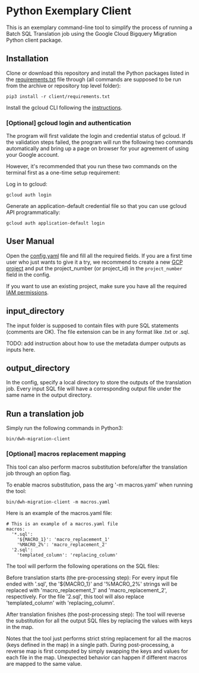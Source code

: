 # Python Exemplary Client

This is an exemplary command-line tool to simplify the process of running a
Batch SQL Translation job using the Google Cloud Bigquery Migration Python
client package.

## Installation

Clone or download this repository and
install the Python packages listed in the [requirements.txt](requirements.txt) file through (all commands are supposed to be run from the archive or repository top level folder): 

```
pip3 install -r client/requirements.txt
```

Install the gcloud CLI following the [instructions](http://cloud.google.com/sdk/docs/install).

### [Optional] gcloud login and authentication

The program will first validate the login and credential status of
gcloud. If the validation steps failed, the program will run the following two
commands automatically and bring up a page on browser for your agreement of
using your Google account.

However, it's recommended that you run these two commands on the terminal first as a one-time setup requirement:

Log in to gcloud:

```
gcloud auth login
```

Generate an application-default credential file so that you can use gcloud API
programmatically:

```
gcloud auth application-default login
```

## User Manual

Open the [config.yaml](config.yaml) file and fill all the required fields. If you are a first
time user who just wants to give it a try, we recommend to create a new [GCP
project](https://console.cloud.google.com/) and put the project_number (or project_id) in the `project_number` field in 
the config.

If you want to use an existing project, make sure you have all the required [IAM
permissions](https://cloud.google.com/bigquery/docs/batch-sql-translator#required_permissions).

## input_directory

The input folder is supposed to contain files with pure SQL statements (comments
are OK). The file extension can be in any format like .txt or .sql.

TODO: add instruction about how to use the metadata dumper outputs as inputs here.

## output_directory

In the config, specify a local directory to store the outputs of the translation job. 
Every input SQL file will have a corresponding output file under the same name in 
the output directory.

## Run a translation job

Simply run the following commands in Python3:

```
bin/dwh-migration-client
```

### [Optional] macros replacement mapping

This tool can also perform macros substitution before/after the translation job
through an option flag.

To enable macros substitution, pass the arg '-m macros.yaml' when
running the tool:

```
bin/dwh-migration-client -m macros.yaml
```

Here is an example of the macros.yaml file:

```
# This is an example of a macros.yaml file
macros:
  '*.sql':
    '${MACRO_1}': 'macro_replacement_1'
    '%MACRO_2%': 'macro_replacement_2'
  '2.sql':
    'templated_column': 'replacing_column'
```

The tool will perform the following operations on the SQL files:

Before translation starts (the pre-processing step): For every input file ended
with '.sql', the '${MACRO_1}' and '%MACRO_2%' strings will be replaced with
'macro_replacement_1' and 'macro_replacement_2', respectively. For the file
'2.sql', this tool will also replace 'templated_column' with 'replacing_column'.

After translation finishes (the post-processing step): The tool will reverse the
substitution for all the output SQL files by replacing the values with keys in
the map.

Notes that the tool just performs strict string replacement for all the macros
(keys defined in the map) in a single path. During post-processing, a reverse
map is first computed by simply swapping the keys and values for each file in
the map. Unexpected behavior can happen if different macros are mapped to the
same value.
